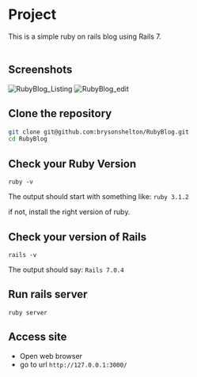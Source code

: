 # Project

This is a simple ruby on rails blog using Rails 7.
<br/><br/>
## Screenshots
![RubyBlog_Listing](https://user-images.githubusercontent.com/22489008/230257181-928c36f6-c1d3-4dc4-bc8e-93e6f27161b5.png)
![RubyBlog_edit](https://user-images.githubusercontent.com/22489008/230257401-ac694ab0-8acf-4825-8721-5d17e5e90800.png)


## Clone the repository

```bash
git clone git@github.com:brysonshelton/RubyBlog.git
cd RubyBlog
```
## Check your Ruby Version
```
ruby -v
```
The output should start with something like: `ruby 3.1.2`

if not, install the right version of ruby.

## Check your version of Rails

```
rails -v
```
The output should say: `Rails 7.0.4`

## Run rails server
```
ruby server
```

## Access site
- Open web browser
- go to url `http://127.0.0.1:3000/`

